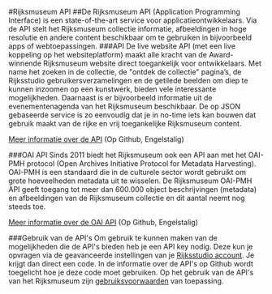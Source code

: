 #Rijksmuseum API
##De Rijksmuseum API (Application Programming Interface) is een state-of-the-art service voor applicatieontwikkelaars. Via de API stelt het Rijksmuseum collectie informatie, afbeeldingen in hoge resolutie en andere content beschikbaar om te gebruiken in bijvoorbeeld apps of webtoepassingen.
###API
De live website API (met een live koppeling op het websiteplatform) maakt alle kracht van de Award-winnende Rijksmuseum website direct toegankelijk voor ontwikkelaars. Met name het zoeken in de collectie, de "ontdek de collectie" pagina’s, de Rijksstudio gebruikersverzamelingen en de getilede beelden om diep te kunnen inzoomen op een kunstwerk, bieden vele interessante mogelijkheden. Daarnaast is er bijvoorbeeld informatie uit de evenementenagenda van het Rijksmuseum beschikbaar. De op JSON gebaseerde service is zo eenvoudig dat je in no-time iets kan bouwen dat gebruik maakt van de rijke en vrij toegankelijke Rijksmuseum content.

[Meer informatie over de API](https://rijksmuseum.github.io) (Op Github, Engelstalig)

###OAI API
Sinds 2011 biedt het Rijksmuseum ook een API aan met het OAI-PMH protocol (Open Archives Initiative Protocol for Metadata Harvesting). OAI-PMH is een standaard die in de culturele sector wordt gebruikt om grote hoeveelheden metadata uit te wisselen. De Rijksmuseum OAI-PMH API geeft toegang tot meer dan 600.000 object beschrijvingen (metadata) en afbeeldingen van de Rijksmuseum collectie en dit aantal neemt nog steeds toe.

[Meer informatie over de OAI API](https://rijksmuseum.github.io/oai) (Op Github, Engelstalig)

###Gebruik van de API's
Om gebruik te kunnen maken van de mogelijkheden die de API's bieden heb je een API key nodig. Deze kun je opvragen via de geavanceerde instellingen van je [Rijksstudio account](https://www.rijksmuseum.nl/nl/rijksstudio/mijn/gegevens). Je krijgt dan direct een code. In de informatie over de API's op Github wordt toegelicht hoe je deze code moet gebruiken. Op het gebruik van de API's van het Rijksmuseum zijn [gebruiksvoorwaarden](https://www.rijksmuseum.nl/nl/api/api/gebruiksvoorwaarden) van toepassing.

